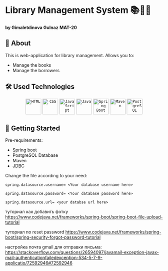 # Library Management System 📚📗📖
**by Gimaletdinova Gulnaz**
**MAT-20**

## 💬 About
This is web-application for library management. Allows you to:
- Manage the books
- Manage the borrowers

## 🛠 Used Technologies

<div align="center">
	<code><img height="50" src="https://user-images.githubusercontent.com/25181517/192158954-f88b5814-d510-4564-b285-dff7d6400dad.png" alt="HTML" title="HTML" /></code>
	<code><img height="50" src="https://user-images.githubusercontent.com/25181517/183898674-75a4a1b1-f960-4ea9-abcb-637170a00a75.png" alt="CSS" title="CSS" /></code>
	<code><img height="50" src="https://user-images.githubusercontent.com/25181517/117447155-6a868a00-af3d-11eb-9cfe-245df15c9f3f.png" alt="JavaScript" title="JavaScript" /></code>
	<code><img height="50" src="https://user-images.githubusercontent.com/25181517/117201156-9a724800-adec-11eb-9a9d-3cd0f67da4bc.png" alt="Java" title="Java" /></code>
	<code><img height="50" src="https://user-images.githubusercontent.com/25181517/183891303-41f257f8-6b3d-487c-aa56-c497b880d0fb.png" alt="Spring Boot" title="Spring Boot" /></code>
	<code><img height="50" src="https://user-images.githubusercontent.com/25181517/117207242-07d5a700-adf4-11eb-975e-be04e62b984b.png" alt="Maven" title="Maven" /></code>
	<code><img height="50" src="https://user-images.githubusercontent.com/25181517/117208740-bfb78400-adf5-11eb-97bb-09072b6bedfc.png" alt="PostgreSQL" title="PostgreSQL" /></code>
</div>

## 🏃 Getting Started
Pre-requirements:
- Spring boot  
- PostgreSQL Database
- Maven
- JDBC

Change the file according to your need:

```
spring.datasource.username= <Your database username here>

spring.datasource.password= <Your database password here>

spring.datasource.url= <your databse url here> 

```
туториал как добавить фотку
https://www.codejava.net/frameworks/spring-boot/spring-boot-file-upload-tutorial

туториал по reset password
https://www.codejava.net/frameworks/spring-boot/spring-security-forgot-password-tutorial

настройка почта gmail для отправки письма:
https://stackoverflow.com/questions/26594097/javamail-exception-javax-mail-authenticationfailedexception-534-5-7-9-applicatio/72592946#72592946